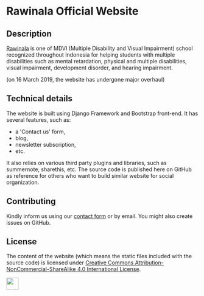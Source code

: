# Rawinala Official Website

## Description

[Rawinala](https://www.rawinala.org) is one of MDVI (Multiple Disability and Visual Impairment) school recognized throughout Indonesia for helping students with multiple disabilities such as mental retardation, physical and multiple disabilities, visual impairment, development disorder, and hearing impairment.

(on 16 March 2019, the website has undergone major overhaul)

## Technical details

The website is built using Django Framework and Bootstrap front-end. It has several features, such as:
- a 'Contact us' form,
- blog,
- newsletter subscription,
- etc.

It also relies on various third party plugins and libraries, such as summernote, sharethis, etc. The source code is published here on GitHub as reference for others who want to build similar website for social organization.

## Contributing

Kindly inform us using our [contact form](https://www.rawinala.org/about/#contact-us) or by email. You might also create issues on GitHub.

## License

The content of the website (which means the static files included with the source code) is licensed under [Creative Commons Attribution-NonCommercial-ShareAlike 4.0 International License](http://creativecommons.org/licenses/by-nc-sa/4.0/).

<img src="https://www.rawinala.org/static/img/logo.png" height="32px">